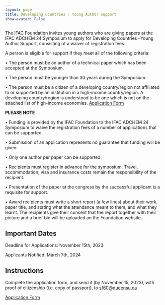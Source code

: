 ```yaml
---
layout: page
title: Developing Countries - Young Author Support
show-avatar: False
---
```


The IFAC Foundation invites young authors who are giving papers at the IFAC ADCHEM 24 Symposium to apply for Developing Countries –Young Author Support, consisting of a waiver of registration fees.

A person is eligible for support if they meet all of the following criteria:

• The person must be an author of a technical paper which has been accepted at the Symposium.

• The person must be younger than 30 years during the Symposium.

• The person must be a citizen of a developing country/region not affiliated to or supported by an institution in a high-income country/region. A developing country/region is understood to be one which is not on the attached list of high-income economies.
 <a class="btn btn-warning btn-lg" href="./assets/docs/List of high-income economies.pdf" role="button">Application Form</a>
</div>



**PLEASE NOTE**

• Funding is provided by the IFAC Foundation to the IFAC ADCHEM 24 Symposium to waive the registration fees of a number of applications that can be supported.

• Submission of an application represents no guarantee that funding will be given.

• Only one author per paper can be supported.

• Recipients must register in advance for the symposium. Travel, accommodation, visa and insurance costs remain the responsibility of the recipient.

• Presentation of the paper at the congress by the successful applicant is a requisite for support.

• Award recipients must write a short report (a few lines) about their work, paper title, and stating what the attendance meant to them, and what they learnt. The recipients give their consent that the report together with their picture and a brief bio will be uploaded on the Foundation website.

## Important Dates

Deadline for Applications: November 15th, 2023

Applicants Notified: March 7th, 2024

## Instructions 
Complete the application form, and send it (by November 15, 2023), with proof of citizenship (i.e. copy of passport), to <sf60@queensu.ca>

<div class="text-center">
  <a class="btn btn-warning btn-lg" href="./assets/docs/DC-YAS ADCHEM 24 Application Form.pdf" role="button">Application Form</a>
</div>
